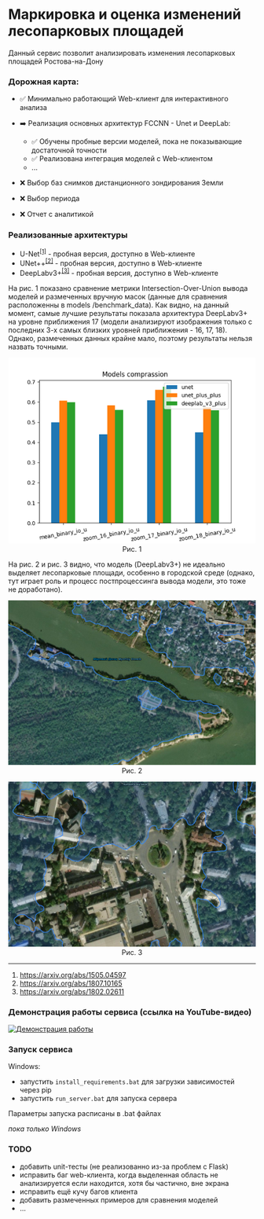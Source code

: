 # Маркировка и оценка изменений лесопарковых площадей

Данный сервис позволит анализировать изменения лесопарковых площадей Ростова-на-Дону


### Дорожная карта:

  - :white_check_mark: Минимально работающий Web-клиент для интерактивного анализа

  - :arrow_right: Реализация основных архитектур FCCNN - Unet и DeepLab:
      - :white_check_mark: Обучены пробные версии моделей, пока не показывающие достаточной точности
      - :white_check_mark: Реализована интеграция моделей с Web-клиентом
      - ...
  
  - :x: Выбор баз снимков дистанционного зондирования Земли
  
  - :x: Выбор периода
  
  - :x: Отчет с аналитикой

### Реализованные архитектуры
- U-Net<sup>[[1]](https://arxiv.org/abs/1505.04597)</sup>  - пробная версия, доступно в Web-клиенте
- UNet++<sup>[[2]](https://arxiv.org/abs/1807.10165)</sup> - пробная версия, доступно в Web-клиенте
- DeepLabv3+<sup>[[3]](https://arxiv.org/abs/1802.02611)</sup> - пробная версия, доступно в Web-клиенте

На рис. 1 показано сравнение метрики Intersection-Over-Union вывода моделей и размеченных вручную масок (данные для сравнения расположенны в models
/benchmark_data). Как видно, на данный момент, самые лучшие результаты показала архитектура DeepLabv3+ на уровне приближения 17 (модели анализируют изображения только с последних 3-х самых близких уровней приближения - 16, 17, 18). Однако, размеченных данных крайне мало, поэтому результаты нельзя назвать точными.

<p align="center"><img src="https://github.com/mikhail-moro/res/blob/main/models_comprassion.png"><br>Рис. 1</p>

На рис. 2 и рис. 3 видно, что модель (DeepLabv3+) не идеально выделяет лесопарковые площади, особенно в городской среде (однако, тут играет роль и процесс постпроцессинга вывода модели, это тоже не доработано).

<p align="center"><img src="https://github.com/mikhail-moro/res/blob/main/sample_1.png"><br>Рис. 2</p>
<p align="center"><img src="https://github.com/mikhail-moro/res/blob/main/sample_2.png"><br>Рис. 3</p>

-----

1. https://arxiv.org/abs/1505.04597
2. https://arxiv.org/abs/1807.10165
3. https://arxiv.org/abs/1802.02611

### Демонстрация работы сервиса (ссылка на YouTube-видео)
[![Демонстрация работы](https://img.youtube.com/vi/okUjgAhp0fM/maxresdefault.jpg)](https://www.youtube.com/watch?v=okUjgAhp0fM)

### Запуск сервиса
Windows:
  - запустить ```install_requirements.bat``` для загрузки зависимостей через pip
  - запустить ```run_server.bat``` для запуска сервера

Параметры запуска расписаны в .bat файлах

*пока только Windows*

### TODO
  - добавить unit-тесты (не реализованно из-за проблем с Flask)
  - исправить баг web-клиента, когда выделенная область не анализируется если находится, хотя бы частично, вне экрана
  - исправить ещё кучу багов клиента
  - добавить размеченных примеров для сравнения моделей
  - ...
